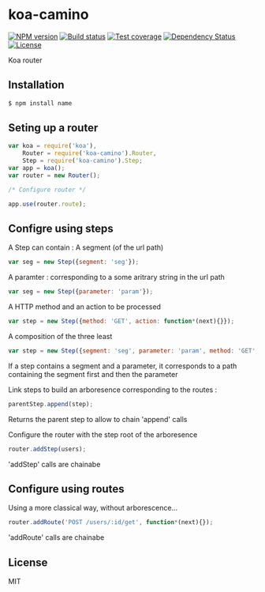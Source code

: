 # koa-camino

[![NPM version][npm-image]][npm-url]
[![Build status][travis-image]][travis-url]
[![Test coverage][coveralls-image]][coveralls-url]
[![Dependency Status][david-image]][david-url]
[![License][license-image]][license-url]

Koa router


## Installation

```sh
$ npm install name
```


## Seting up a router

```js
var koa = require('koa'),
    Router = require('koa-camino').Router,
    Step = require('koa-camino').Step;
var app = koa();
var router = new Router();

/* Configure router */

app.use(router.route);

```


## Configre using steps

A Step can contain :
  A segment (of the url path)
  ```js
  var seg = new Step({segment: 'seg'});
  ``` 
  A paramter : corresponding to a some aritrary string in the url path
  ```js
  var seg = new Step({parameter: 'param'});
  ``` 
  A HTTP method and an action to be processed
  ```js
  var step = new Step({method: 'GET', action: function*(next){}});
  ```
  A composition of the three least
  ```js
  var step = new Step({segment: 'seg', parameter: 'param', method: 'GET', action: function*(next){}});
  ```

If a step contains a segment and a parameter, it corresponds to a path containing the segment first and then the parameter

Link steps to build an arboresence corresponding to the routes :
```js
parentStep.append(step);
```
Returns the parent step to allow to chain 'append' calls

Configure the router with the step root of the arboresence
```js
router.addStep(users);
```
'addStep' calls are chainabe


## Configure using routes

Using a more classical way, without arborescence...

```js
router.addRoute('POST /users/:id/get', function*(next){});
```
'addRoute' calls are chainabe


## License

  MIT

[npm-image]: https://img.shields.io/npm/v/koa-camino.svg?style=flat-square
[npm-url]: https://npmjs.org/package/koa-camino
[travis-image]: https://img.shields.io/travis/Artesonraju/koa-camino.svg?style=flat-square
[travis-url]: https://travis-ci.org/Artesonraju/koa-camino
[coveralls-image]: https://img.shields.io/coveralls/Artesonraju/koa-camino.svg?style=flat-square
[coveralls-url]: https://coveralls.io/r/Artesonraju/koa-camino?branch=master
[david-image]: http://img.shields.io/david/Artesonraju/koa-camino.svg?style=flat-square
[david-url]: https://david-dm.org/Artesonraju/koa-camino
[license-image]: http://img.shields.io/npm/l/koa-camino.svg?style=flat-square
[license-url]: LICENSE